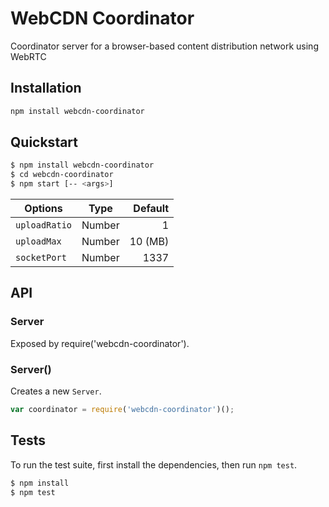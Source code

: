 # WebCDN Coordinator
Coordinator server for a browser-based content distribution network using WebRTC

## Installation
```bash
npm install webcdn-coordinator
```

## Quickstart

```bash
$ npm install webcdn-coordinator
$ cd webcdn-coordinator 
$ npm start [-- <args>]
```

| Options        | Type          | Default     |
| -------------- |:-------------:| -----------:|
| `uploadRatio`  | Number        | 1           |
| `uploadMax`    | Number        | 10 (MB)     |
| `socketPort`   | Number        | 1337        |

## API

### Server

Exposed by require('webcdn-coordinator').

### Server()

Creates a new `Server`.

```js
var coordinator = require('webcdn-coordinator')();
```

## Tests
To run the test suite, first install the dependencies, then run `npm test`.

```bash
$ npm install
$ npm test
```
